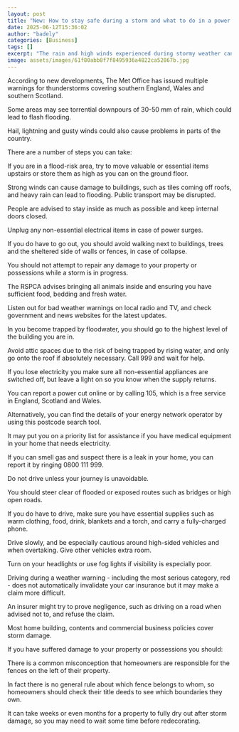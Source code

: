 ```yaml
---
layout: post
title: "New: How to stay safe during a storm and what to do in a power cut"
date: 2025-06-12T15:36:02
author: "badely"
categories: [Business]
tags: []
excerpt: "The rain and high winds experienced during stormy weather can damage homes and cause power outages."
image: assets/images/61f80abb8f7f8495936a4822ca52867b.jpg
---
```


According to new developments, The Met Office has issued multiple warnings for thunderstorms covering southern England, Wales and southern Scotland. 

Some areas may see torrential downpours of 30-50 mm of rain, which could lead to flash flooding. 

Hail, lightning and gusty winds could also cause problems in parts of the country.

There are a number of steps you can take: 

If you are in a flood-risk area, try to move valuable or essential items upstairs or store them as high as you can on the ground floor.

Strong winds can cause damage to buildings, such as tiles coming off roofs, and heavy rain can lead to flooding. Public transport may be disrupted. 

People are advised to stay inside as much as possible and keep internal doors closed. 

Unplug any non-essential electrical items in case of power surges. 

If you do have to go out, you should avoid walking next to buildings, trees and the sheltered side of walls or fences, in case of collapse.

You should not attempt to repair any damage to your property or possessions while a storm is in progress. 

The RSPCA advises bringing all animals inside and ensuring you have sufficient food, bedding and fresh water. 

Listen out for bad weather warnings on local radio and TV, and check government and news websites for the latest updates.

In you become trapped by floodwater, you should go to the highest level of the building you are in. 

Avoid attic spaces due to the risk of being trapped by rising water, and only go onto the roof if absolutely necessary. Call 999 and wait for help.

If you lose electricity you make sure all non-essential appliances are switched off, but leave a light on so you know when the supply returns. 

You can report a power cut online or by calling 105, which is a free service in England, Scotland and Wales.

Alternatively, you can find the details of your energy network operator by using this postcode search tool.

It may put you on a priority list for assistance if you have medical equipment in your home that needs electricity.

If you can smell gas and suspect there is a leak in your home, you can report it by ringing 0800 111 999.  

Do not drive unless your journey is unavoidable. 

You should steer clear of flooded or exposed routes such as bridges or high open roads. 

If you do have to drive, make sure you have essential supplies such as warm clothing, food, drink, blankets and a torch, and carry a fully-charged phone. 

Drive slowly, and be especially cautious around high-sided vehicles and when overtaking. Give other vehicles extra room. 

Turn on your headlights or use fog lights if visibility is especially poor. 

Driving during a weather warning - including the most serious category, red -  does not automatically invalidate your car insurance but it may make a claim more difficult. 

An insurer might try to prove negligence, such as driving on a road when advised not to, and refuse the claim. 

Most home building, contents and commercial business policies cover storm damage. 

If you have suffered damage to your property or possessions you should:

There is a common misconception that homeowners are responsible for the fences on the left of their property.

In fact there is no general rule about which fence belongs to whom, so homeowners should check their title deeds to see which boundaries they own.

It can take weeks or even months for a property to fully dry out after storm damage, so you may need to wait some time before redecorating.

